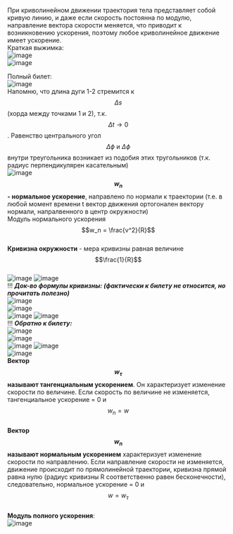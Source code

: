 При криволинейном движении траектория тела представляет собой кривую линию, и даже если скорость постоянна по модулю, направление вектора скорости меняется, что приводит к возникновению ускорения, поэтому любое криволинейное движение имеет ускорение.  
Краткая выжимка:  
![image](https://github.com/user-attachments/assets/614da065-538d-45ca-bef9-56d47d314295)  
![image](https://github.com/user-attachments/assets/cfa209b8-e5c0-4b08-93c3-a7c32e058e4d)  
  

  Полный билет:  
![image](https://github.com/user-attachments/assets/cc0c4b4e-5f56-4029-85e4-814751d4ca7d)  
Напомню, что длина дуги 1-2 стремится к $$\Delta s$$ (хорда между точками 1 и 2), т.к. $$\Delta t \rightarrow 0$$. Равенство центрального угол $$\Delta \phi \text{ и } \Delta \phi $$ внутри треугольника возникает из подобия этих тругольников (т.к. радиус перпендикулярен касательным)  
![image](https://github.com/user-attachments/assets/66a71a5e-2266-41b1-8e53-95b089b36a4e)  
**$$w_n$$ - нормальное ускорение**, направлено по нормали к траектории (т.е. в любой момент времени t вектор движения ортогонален вектору нормали, напралвенного в центр окружности)  
Модуль нормального ускорения $$w_n = \frac{v^2}{R}$$  
**Кривизна окружности** - мера кривизны равная величине  $$\frac{1}{R}$$  
![image](https://github.com/user-attachments/assets/e01cc5da-c17e-46dc-990e-164c3d49c64f)
![image](https://github.com/user-attachments/assets/2091eab7-dfc0-45f5-b7d7-5bb890d4cb55)  
!!! ***Док-во формулы кривизны: (фактически к билету не относится, но прочитать полезно)***  
![image](https://github.com/user-attachments/assets/2091eab7-dfc0-45f5-b7d7-5bb890d4cb55)  
![image](https://github.com/user-attachments/assets/d70698df-236c-468f-86fd-09b6f8637d39)  
![image](https://github.com/user-attachments/assets/7c8ed80c-efa4-460c-ba63-c06a6f885d71)
![image](https://github.com/user-attachments/assets/2091eab7-dfc0-45f5-b7d7-5bb890d4cb55)  
!!! ***Обратно к билету:***  
![image](https://github.com/user-attachments/assets/2091eab7-dfc0-45f5-b7d7-5bb890d4cb55)  
![image](https://github.com/user-attachments/assets/e28134b9-6cf3-4d8f-b4da-f6ec9307ffd2)  
![image](https://github.com/user-attachments/assets/095a901b-c501-4f74-b903-634ec17fd247)
![image](https://github.com/user-attachments/assets/b4aa9425-4b2d-4cff-aa76-42ff76a9fe62)  
![image](https://github.com/user-attachments/assets/80016d82-e309-4141-8a8d-f05ba9857d4e)  
**Вектор $$w_\tau$$ называют тангенциальным ускорением**. Он характеризует изменение скорости по величине. Если скорость по величине не изменяется, тангенциальное ускорение = 0 и $$w_n=w$$  
**Вектор $$w_n$$ называют нормальным ускорением** характеризует изменение скорости по направлению. Если направление скорости не изменяется, движение происходит по прямолинейной траектории, кривизна прямой равна нулю (радиус кривизны R соответственно равен бесконечности), следовательно, нормальное ускорение = 0 и $$w=w_\tau$$  
**Модуль полного ускорения**:  
![image](https://github.com/user-attachments/assets/27301821-b26d-4de4-9700-3cbafae126b9)  










